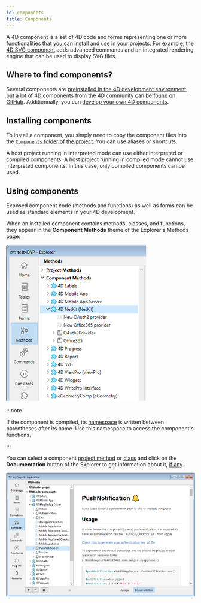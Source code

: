 ```yaml
---
id: components
title: Components
---
```


A 4D component is a set of 4D code and forms representing one or more functionalities that you can install and use in your projects. For example, the [4D SVG component](https://doc.4d.com/4Dv19R3/4D/19-R3/4D-SVG-Component.100-5681501.en.html) adds advanced commands and an integrated rendering engine that can be used to display SVG files.

## Where to find components?

Several components are [preinstalled in the 4D development environment](Extensions/overview.md), but a lot of 4D components from the 4D community [can be found on GitHub](https://github.com/search?q=4d-component&type=Repositories). Additionnally, you can [develop your own 4D components](Extensions/develop-components.md).


## Installing components

To install a component, you simply need to copy the component files into the [`Components` folder of the project](Project/architecture.md). You can use aliases or shortcuts.

A host project running in interpreted mode can use either interpreted or compiled components. A host project running in compiled mode cannot use interpreted components. In this case, only compiled components can be used. 

## Using components

Exposed component code (methods and functions) as well as forms can be used as standard elements in your 4D development. 

When an installed component contains methods, classes, and functions, they appear in the **Component Methods** theme of the Explorer's Methods page:

![alt-text](../assets/en/Concepts/components-explorer.png)

:::note

If the component is compiled, its [namespace](../Extensions/develop-components.md#declaring-the-component-namespace) is written between parentheses after its name. Use this namespace to access the component's functions. 

:::

You can select a component [project method](methods.md) or [class](classes.md) and click on the **Documentation** button of the Explorer to get information about it, [if any](Project/documentation.md). 

![alt-text](../assets/en/Project/compDoc.png)
